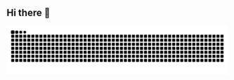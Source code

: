 ## Hi there 👋

![snake svg](https://raw.githubusercontent.com/L9nnek/L9nnek/output/github-contribution-grid-snake.svg)
